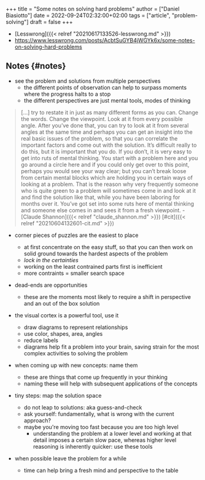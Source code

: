 +++
title = "Some notes on solving hard problems"
author = ["Daniel Biasiotto"]
date = 2022-09-24T02:32:00+02:00
tags = ["article", "problem-solving"]
draft = false
+++

-   [Lesswrong]({{< relref "20210617133526-lesswrong.md" >}})
-   <https://www.lesswrong.com/posts/AcbtSuGYB4jWGYk6x/some-notes-on-solving-hard-problems>


## Notes {#notes}

-   see the problem and solutions from multiple perspectives
    -   the different points of observation can help to surpass moments where the progress halts to a stop
    -   the different perspectives are just mental tools, modes of thinking

> [...] try to restate it in just as many different forms as you can. Change the words. Change the viewpoint. Look at it from every possible angle. After you’ve done that, you can try to look at it from several angles at the same time and perhaps you can get an insight into the real basic issues of the problem, so that you can correlate the important factors and come out with the solution. It’s difficult really to do this, but it is important that you do. If you don’t, it is very easy to get into ruts of mental thinking. You start with a problem here and you go around a circle here and if you could only get over to this point, perhaps you would see your way clear; but you can’t break loose from certain mental blocks which are holding you in certain ways of looking at a problem. That is the reason why very frequently someone who is quite green to a problem will sometimes come in and look at it and find the solution like that, while you have been laboring for months over it. You’ve got set into some ruts here of mental thinking and someone else comes in and sees it from a fresh viewpoint. - [Claude Shannon]({{< relref "claude_shannon.md" >}}) [#cit]({{< relref "20210604132601-cit.md" >}})

-   corner pieces of puzzles are the easiest to place
    -   at first concentrate on the easy stuff, so that you can then work on solid ground towards the hardest aspects of the problem
    -   _lock in the certainties_
    -   working on the least contrained parts first is inefficient
    -   more contraints = smaller search space

-   dead-ends are opportunities
    -   these are the moments most likely to require a shift in perspective and an out of the box solution

-   the visual cortex is a powerful tool, use it
    -   draw diagrams to represent relationships
    -   use color, shapes, area, angles
    -   reduce labels
    -   diagrams help fit a problem into your brain, saving strain for the most complex activities to solving the problem

-   when coming up with new concepts: name them
    -   these are things that come up frequently in your thinking
    -   naming these will help with subsequent applications of the concepts

-   tiny steps: map the solution space
    -   do not leap to solutions: aka guess-and-check
    -   ask yourself: fundamentally, what is wrong with the current approach?
    -   maybe you're moving too fast because you are too high level
        -   understanding the problem at a lower level and working at that detail imposes a certain slow pace, whereas higher level reasoning is inherently quicker: use these tools

-   when possible leave the problem for a  while
    -   time can help bring a fresh mind and perspective to the table
